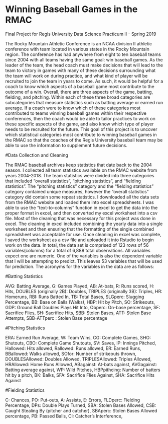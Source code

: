 # Winning Baseball Games in the RMAC
Final Project for Regis University Data Science Practicum II - Spring 2019

The Rocky Mountain Athletic Conference is an NCAA division II athletic conference with team located in various states in the Rocky Mountain region. The conference has had anywhere from eight to ten baseball teams since 2004 with all teams having the same goal: win baseball games. As the leader of the team, the head coach must make decisions that will lead to the team to victory in games with many of these decisions surrounding what the team will work on during practice, and what kind of player will be recruited to join the team in years to come. As such, it would be helpful for a coach to know which aspects of a baseball game most contribute to the outcome of a win. Overall, there are three aspects of the game, batting, fielding, and pitching. Within each of these three broad categories are subcategories that measure statistics such as batting average or earned run average. If a coach were to know which of these categories most contributed to teams winning baseball games within their respective conferences, then the coach would be able to tailor practices to work on these specific aspects of the game, and also know which type of player needs to be recruited for the future. This goal of this project is to uncover which statistical categories most contribute to winning baseball games in the RMAC so that the coaches of the Regis University baseball team may be able to use the information to supplement future decisions. 

#Data Collection and Cleaning

The RMAC baseball archives keep statistics that date back to the 2004 season. I collected all team statistics available on the RMAC website from years 2004-2018. The team statistics were divided into three categories that included “overall statistics”, “pitching statistics”, and “fielding statistics”. The “pitching statistics” category and the “fielding statistics” category contained unique measures, however the “overall statistics” category did contain some repeat statistics. I downloaded all the data sets from the RMAC website and loaded them into excel spreadsheets. I was able to use the “text-to-columns” function in excel to get the data into the proper format in excel, and then converted my excel worksheet into a csv file. 
Most of the cleaning that was necessary for this project was done in excel. The cleaning in excel included combining the yearly data into a single worksheet and then ensuring that the formatting of the single combined spreadsheet was acceptable for use. Once cleaning in excel was complete, I saved the worksheet as a csv file and uploaded it into Rstudio to begin work on the data. In total, the data set is comprised of 123 rows of 56 variables(columns) for a total of 6,888 total observations. All variables expect one are numeric. One of the variables is also the dependent variable that I will be attempting to predict. This leaves 53 variables that will be used for prediction. The acronyms for the variables in the data are as follows:

#Batting Statistics

AVG: Batting Average,
G: Games Played,
AB: At-bats,
R: Runs scored,
H: Hits,
DOUBLES (originally 2B): Doubles,
TRIPLES (originally 3B): Triples,
HR: Homeruns,
RBI: Runs Batted In,
TB: Total Bases,
SLGperc: Slugging Percentage,
BB: Base on Balls (Walks),
HBP: Hit by Pitch,
SO: Strikeouts,
GDP: Ground Ball Doubles Plays Hit Into,
Obperc: On-base percentage,
SF: Sacrifice Flies,
SH: Sacrifice Hits,
SBB: Stolen Bases,
ATT: Stolen Base Attempts,
SBB-ATTperc : Stolen Base percentage

#Pitching Statistics

ERA: Earned Run Average,
W: Team Wins,
CG: Complete Games,
SHO: Shutouts,
CBO: Complete Game Shutouts,
SV: Saves,
IP: Innings Pitched,
Hallowed: Hits allowed,
Rallowed: Runs allowed,
ER: Earned Runs,
BBallowed: Walks allowed,
SOfor: Number of strikeouts thrown,
DOUBLESAllowed: Doubles Allowed,
TRIPLESAllowed: Triples Allowed,
HRAllowed: Home Runs Allowed,
ABagainst: At-bats against,
AVGagainst: Batting average against,
WP: Wild Pitches,
HBPpithcing: Number of batters hit by a pitch,
BK: Balks,
SFA: Sacrifice Flies Against,
SHA: Sacrifice Hits Against

#Fielding Statistics

C: Chances,
PO: Put-outs,
A: Assists,
E: Errors,
FLDperc: Fielding Percentage,
DPs: Double Plays Turned,
SBA: Stolen Bases Allowed,
CSB: Caught Stealing By (pitcher and catcher),
SBAperc: Stolen Bases Allowed percentage,
PB: Passed Balls,
CI: Catcher’s Interference,
